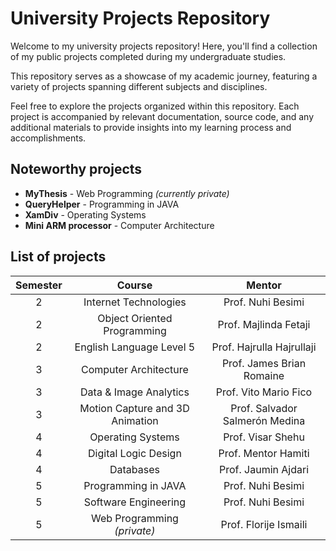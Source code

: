# University Projects Repository

Welcome to my university projects repository! Here, you'll find a collection of my public projects completed during my
undergraduate studies.

This repository serves as a showcase of my academic journey, featuring a variety of projects spanning different subjects
and disciplines.

Feel free to explore the projects organized within this repository. Each project is accompanied by relevant
documentation, source code, and any additional materials to provide insights into my learning process and
accomplishments.

## Noteworthy projects

- **MyThesis** - Web Programming _(currently private)_ <br>
- **QueryHelper** - Programming in JAVA <br>
- **XamDiv** - Operating Systems <br>
- **Mini ARM processor** - Computer Architecture <br>

## List of projects
| Semester |             Course              |             Mentor             |
|:--------:|:-------------------------------:|:------------------------------:|
|    2     |      Internet Technologies      |       Prof. Nuhi Besimi        |
|    2     |   Object Oriented Programming   |     Prof. Majlinda Fetaji      |
|    2     |    English Language Level 5     |   Prof. Hajrulla Hajrullaji    |
|    3     |      Computer Architecture      |   Prof. James Brian Romaine    |
|    3     |     Data & Image Analytics      |     Prof. Vito Mario Fico      |
|    3     | Motion Capture and 3D Animation | Prof. Salvador Salmerón Medina |
|    4     |        Operating Systems        |       Prof. Visar Shehu        |
|    4     |      Digital Logic Design       |      Prof. Mentor Hamiti       |
|    4     |            Databases            |      Prof. Jaumin Ajdari       |
|    5     |       Programming in JAVA       |       Prof. Nuhi Besimi        |
|    5     |      Software Engineering       |       Prof. Nuhi Besimi        |
|    5     |   Web Programming _(private)_   |     Prof. Florije Ismaili      |
